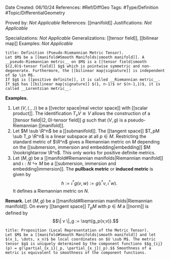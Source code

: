 <div class="topSpace"></div>

Date Created: 06/10/24
References: #Ref/DiffGeo 
Tags: #Type/Definition #Topic/DifferentialGeometry 

Proved by: <i>Not Applicable</i>
References: [[manifold]]
Justifications: <i>Not Applicable</i>

Specializations: <i>Not Applicable</i>
Generalizations: [[tensor field]], [[bilinear map]]
Examples: <i>Not Applicable</i>

``` ad-Definition
title: Definition (Pseudo-Riemannian Metric Tensor).
Let $M$ be a [[manifold#Smooth Manifolds|smooth manifold]]. A __pseudo-Riemannian metric__ on $M$ is a [[tensor field|smooth $(2,0)$-tensor field]] $g$ which is pointwise symmetric and non-degenerate. Furthermore, the [[bilinear map|signature]] is independent of $p \in M$.
If $g$ is [[positive definite]], it is called __Riemannian metric__.
If $g$ has [[bilinear map|signature]] $(1, n-1)$ or $(n-1,1)$, it is called __Lorentzian metric__.

```
**Examples.**
1. Let $(V, \langle ., . \rangle)$ be a [[vector space|real vector space]] with [[scalar product]]. The identification $T_vV \cong V$ allows the construction of a [[tensor field|$(2,0)$-tensor field]] $g$ such that $(V,g)$ is a pseudo-Riemannian [[manifold]].
2. Let $M \sub \R^n$ be a [[submanifold]]. The [[tangent space]] $T_pM \sub T_p \R^n$ is a linear subspace at all $p \in M$. Restricting the standard metric of $\R^n$ gives a Riemannian metric on $M$ depending on the [[submersion, immersion and embedding|embedding]] $M \hookrightarrow \R^n$. This only works for positive definite metrics.
3. Let $(M,g)$ be a [[manifold#Riemannian manifolds|Riemannian manifold]] and $\iota: N \hookrightarrow M$ be a [[submersion, immersion and embedding|immersion]]. The __pullback metric__ or __induced metric__ is given by $$h := \iota^\ast g(v,w) := g(\iota^\ast v, \iota^\ast w).$$ It defines a Riemannian metric on $N$.

**Remark.**
Let $(M,g)$ be a [[manifold#Riemannian manifolds|Riemannian manifold]]. On every [[tangent space]] $T_pM$ with $p \in M$ a [[norm]] is defined by $$\| v \|_g := \sqrt{g_p(v,v)}.$$

``` ad-Proposition
title: Proposition (Local Representation of the Metric Tensor).
Let $M$ be a [[manifold#Smooth Manifolds|smooth manifold]] and let $(x_1, \dots, x_n)$ be local coordinates on $U \sub M$. The metric tensor $g$ is uniquely determined by the component functions $$g_{ij}(p) = g(\partial_{x_i}|_p, \partial_{x_j}|_p).$$ Smoothness of a metric is equivalent to smoothness of the component functions.
```
